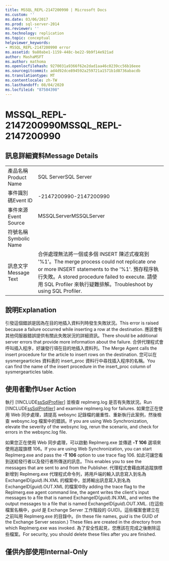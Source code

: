 ```yaml
---
title: MSSQL_REPL-2147200990 | Microsoft Docs
ms.custom: ''
ms.date: 03/06/2017
ms.prod: sql-server-2014
ms.reviewer: ''
ms.technology: replication
ms.topic: conceptual
helpviewer_keywords:
- MSSQL_REPL-2147200990 error
ms.assetid: 9a80abe1-1159-448c-be22-9b9f14e921ad
author: MashaMSFT
ms.author: mathoma
ms.openlocfilehash: 9270031a9366f62e2dad1aa46c0239cc56b16eee
ms.sourcegitcommit: ad4d92dce894592a259721a1571b1d8736abacdb
ms.translationtype: MT
ms.contentlocale: zh-TW
ms.lasthandoff: 08/04/2020
ms.locfileid: "87584398"
---
```

# <a name="mssql_repl-2147200990"></a><span data-ttu-id="40574-102">MSSQL_REPL-2147200990</span><span class="sxs-lookup"><span data-stu-id="40574-102">MSSQL_REPL-2147200990</span></span>
    
## <a name="message-details"></a><span data-ttu-id="40574-103">訊息詳細資料</span><span class="sxs-lookup"><span data-stu-id="40574-103">Message Details</span></span>  
  
|||  
|-|-|  
|<span data-ttu-id="40574-104">產品名稱</span><span class="sxs-lookup"><span data-stu-id="40574-104">Product Name</span></span>|<span data-ttu-id="40574-105">SQL Server</span><span class="sxs-lookup"><span data-stu-id="40574-105">SQL Server</span></span>|  
|<span data-ttu-id="40574-106">事件識別碼</span><span class="sxs-lookup"><span data-stu-id="40574-106">Event ID</span></span>|<span data-ttu-id="40574-107">-2147200990</span><span class="sxs-lookup"><span data-stu-id="40574-107">-2147200990</span></span>|  
|<span data-ttu-id="40574-108">事件來源</span><span class="sxs-lookup"><span data-stu-id="40574-108">Event Source</span></span>|<span data-ttu-id="40574-109">MSSQLServer</span><span class="sxs-lookup"><span data-stu-id="40574-109">MSSQLServer</span></span>|  
|<span data-ttu-id="40574-110">符號名稱</span><span class="sxs-lookup"><span data-stu-id="40574-110">Symbolic Name</span></span>||  
|<span data-ttu-id="40574-111">訊息文字</span><span class="sxs-lookup"><span data-stu-id="40574-111">Message Text</span></span>|<span data-ttu-id="40574-112">合併處理無法將一個或多個 INSERT 陳述式複寫到 '%1'。</span><span class="sxs-lookup"><span data-stu-id="40574-112">The merge process could not replicate one or more INSERT statements to the '%1'.</span></span> <span data-ttu-id="40574-113">預存程序執行失敗。</span><span class="sxs-lookup"><span data-stu-id="40574-113">A stored procedure failed to execute.</span></span> <span data-ttu-id="40574-114">請使用 SQL Profiler 來執行疑難排解。</span><span class="sxs-lookup"><span data-stu-id="40574-114">Troubleshoot by using SQL Profiler.</span></span>|  
  
## <a name="explanation"></a><span data-ttu-id="40574-115">說明</span><span class="sxs-lookup"><span data-stu-id="40574-115">Explanation</span></span>  
 <span data-ttu-id="40574-116">引發這個錯誤是因為在目的地插入資料列時發生失敗狀況。</span><span class="sxs-lookup"><span data-stu-id="40574-116">This error is raised because a failure occurred while inserting a row at the destination.</span></span> <span data-ttu-id="40574-117">應該會有其他伺服器錯誤提供有關此失敗狀況的詳細資訊。</span><span class="sxs-lookup"><span data-stu-id="40574-117">There should be additional server errors that provide more information about the failure.</span></span> <span data-ttu-id="40574-118">合併代理程式會呼叫插入程序，好讓發行項在目的地插入資料列。</span><span class="sxs-lookup"><span data-stu-id="40574-118">The Merge Agent calls the insert procedure for the article to insert rows on the destination.</span></span> <span data-ttu-id="40574-119">您可以在 sysmergearticles 資料表的 insert_proc 資料行中尋找插入程序的名稱。</span><span class="sxs-lookup"><span data-stu-id="40574-119">You can find the name of the insert procedure in the insert_proc column of sysmergearticles table.</span></span>  
  
## <a name="user-action"></a><span data-ttu-id="40574-120">使用者動作</span><span class="sxs-lookup"><span data-stu-id="40574-120">User Action</span></span>  
 <span data-ttu-id="40574-121">執行 [!INCLUDE[ssSqlProfiler](../../includes/sssqlprofiler-md.md)] 並檢查 replmerg.log 是否有失敗狀況。</span><span class="sxs-lookup"><span data-stu-id="40574-121">Run [!INCLUDE[ssSqlProfiler](../../includes/sssqlprofiler-md.md)] and examine replmerg.log for failures.</span></span> <span data-ttu-id="40574-122">如果您正在使用 Web 同步處理，請提高 websync 記錄檔的嚴重性、重新執行此案例，然後檢查 websync.log 檔案中的錯誤。</span><span class="sxs-lookup"><span data-stu-id="40574-122">If you are using Web Synchronization, elevate the severity of the websync log, rerun the scenario, and check for errors in the websync.log file.</span></span>  
  
 <span data-ttu-id="40574-123">如果您正在使用 Web 同步處理，可以啟動 Replmerg.exe 並傳遞 **-T 106** 選項來使用追蹤旗標 106。</span><span class="sxs-lookup"><span data-stu-id="40574-123">If you are using Web Synchronization, you can start Replmerg.exe and pass the **-T 106** option to use trace flag 106.</span></span> <span data-ttu-id="40574-124">如此可讓您看到送給發行者以及發行者所傳送的訊息。</span><span class="sxs-lookup"><span data-stu-id="40574-124">This enables you to see the messages that are sent to and from the Publisher.</span></span> <span data-ttu-id="40574-125">代理程式會藉由將追蹤旗標新增到 Replmerg.exe 代理程式命令列，將用戶端的輸入訊息寫入到名為 ExchangeID(*guid*).IN.XML 的檔案中，並將輸出訊息寫入到名為 ExchangeID(*guid*).OUT.XML 的檔案中</span><span class="sxs-lookup"><span data-stu-id="40574-125">By adding the trace flag to the Replmerg.exe agent command line, the agent writes the client's input messages to a file that is named ExchangeID(*guid*).IN.XML, and writes the output messages to a file that is named ExchangeID(*guid*).OUT.XML.</span></span> <span data-ttu-id="40574-126">(在這些檔案名稱中，*guid* 是 Exchange Server 工作階段的 GUID)。這些檔案會建立在之前叫用 Replmerg.exe 的目錄中。</span><span class="sxs-lookup"><span data-stu-id="40574-126">(In these file names, *guid* is the GUID of the Exchange Server session.) These files are created in the directory from which Replmerg.exe was invoked.</span></span> <span data-ttu-id="40574-127">為了安全性起見，您應該在完成之後刪除這些檔案。</span><span class="sxs-lookup"><span data-stu-id="40574-127">For security, you should delete these files after you are finished.</span></span>  
  
## <a name="internal-only"></a><span data-ttu-id="40574-128">僅供內部使用</span><span class="sxs-lookup"><span data-stu-id="40574-128">Internal-Only</span></span>  
  
